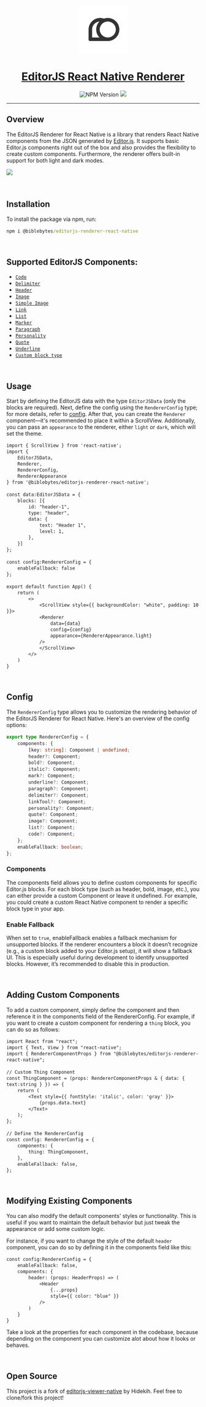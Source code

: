 <p align="center">
    <a href="https://mybiblebytes.com/opensource">
        <img src="https://github.com/BibleBytes/landing-page/blob/main/favicon/android-chrome-512x512.png" height="128px"/>
        <h1 align="center">EditorJS React Native Renderer</h1>
    </a>
</p>


<p align="center">
    <img alt="NPM Version" src="https://img.shields.io/npm/v/%40biblebytes%2Feditorjs-renderer-react-native"/>
    <img src="https://github.com/BibleBytes/editorjs-renderer-react-native/actions/workflows/testing.yml/badge.svg"/>
</p>

---

## Overview
The EditorJS Renderer for React Native is a library that renders React Native components from the JSON generated by [Editor.js](https://editorjs.io/). It supports basic Editor.js components right out of the box and also provides the flexibility to create custom components. Furthermore, the renderer offers built-in support for both light and dark modes.

![](https://github.com/BibleBytes/editorjs-renderer-react-native/raw/main/banner.png)


<br/>

## Installation
To install the package via npm, run:
```cmd
npm i @biblebytes/editorjs-renderer-react-native
```

<br/>


## Supported EditorJS Components:
- [`Code`](https://github.com/editor-js/code)
- [`Delimiter`](https://github.com/editor-js/delimiter)
- [`Header`](https://github.com/editor-js/header)
- [`Image`](https://github.com/editor-js/image)
- [`Simple Image`](https://github.com/editor-js/simple-image)
- [`Link`](https://github.com/editor-js/link)
- [`List`](https://github.com/editor-js/list)
- [`Marker`](https://github.com/editor-js/marker)
- [`Paragraph`](https://github.com/editor-js/paragraph)
- [`Personality`](https://github.com/editor-js/personality)
- [`Quote`](https://github.com/editor-js/quote)
- [`Underline`](https://github.com/editor-js/underline)
- [`Custom block type`](#adding-custom-components)


<br/>


## Usage
Start by defining the EditorJS data with the type `EditorJSData` (only the blocks are required). Next, define the config using the `RendererConfig` type; for more details, refer to [config](#config). After that, you can create the `Renderer` component—it's recommended to place it within a ScrollView. Additionally, you can pass an `appearance` to the renderer, either `light` or `dark`, which will set the theme.

```tsx
import { ScrollView } from 'react-native';
import {
	EditorJSData,
	Renderer,
	RendererConfig,
	RendererAppearance
} from '@biblebytes/editorjs-renderer-react-native';

const data:EditorJSData = {
	blocks: [{
		id: "header-1",
		type: "header",
		data: {
			text: "Header 1",
			level: 1,
		},
	}]
};

const config:RendererConfig = {
    enableFallback: false
};

export default function App() {
	return (
		<>
			<ScrollView style={{ backgroundColor: "white", padding: 10 }}>
			<Renderer
				data={data}
				config={config}
				appearance={RendererAppearance.light}
			/>
			</ScrollView>
		</>
	)
}
```

<br/>


## Config
The `RendererConfig` type allows you to customize the rendering behavior of the EditorJS Renderer for React Native. Here's an overview of the config options:

```ts
export type RendererConfig = {
    components: {
        [key: string]: Component | undefined;
        header?: Component;
        bold?: Component;
        italic?: Component;
        mark?: Component;
        underline?: Component;
        paragraph?: Component;
        delimiter?: Component;
        linkTool?: Component;
        personality?: Component;
        quote?: Component;
        image?: Component;
        list?: Component;
        code?: Component;
    };
    enableFallback: boolean;
};
```

### Components
The components field allows you to define custom components for specific Editor.js blocks. For each block type (such as header, bold, image, etc.), you can either provide a custom Component or leave it undefined. For example, you could create a custom React Native component to render a specific block type in your app.

### Enable Fallback
When set to `true`, enableFallback enables a fallback mechanism for unsupported blocks. If the renderer encounters a block it doesn’t recognize (e.g., a custom block added to your Editor.js setup), it will show a fallback UI. This is especially useful during development to identify unsupported blocks. However, it’s recommended to disable this in production.


<br/>


## Adding Custom Components
To add a custom component, simply define the component and then reference it in the components field of the RendererConfig. For example, if you want to create a custom component for rendering a `thing` block, you can do so as follows:

```tsx
import React from "react";
import { Text, View } from "react-native";
import { RendererComponentProps } from "@biblebytes/editorjs-renderer-react-native";

// Custom Thing Component
const ThingComponent = (props: RendererComponentProps & { data: { text:string } }) => {
	return (
		<Text style={{ fontStyle: 'italic', color: 'gray' }}>
			{props.data.text}
		</Text>
	);
};

// Define the RendererConfig
const config: RendererConfig = {
	components: {
		thing: ThingComponent,
	},
	enableFallback: false,
};

```


<br/>


## Modifying Existing Components
You can also modify the default components' styles or functionality. This is useful if you want to maintain the default behavior but just tweak the appearance or add some custom logic.

For instance, if you want to change the style of the default `header` component, you can do so by defining it in the components field like this:

```tsx
const config:RendererConfig = {
	enableFallback: false,
	components: {
		header: (props: HeaderProps) => (
			<Header
				{...props}
				style={{ color: "blue" }}
			/>
		)
	}
}
```

Take a look at the properties for each component in the codebase, because depending on the component you can customize alot about how it looks or behaves.


<br/>


## Open Source
This project is a fork of [editorjs-viewer-native](https://github.com/Hidekih/editorjs-viewer-native) by Hidekih.
Feel free to clone/fork this project!
